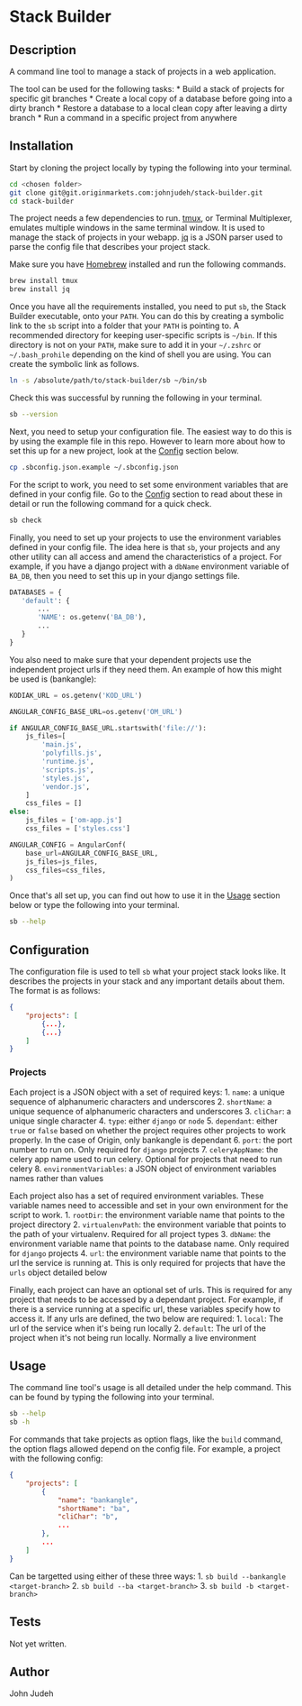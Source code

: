 # Stack Builder


## Description

A command line tool to manage a stack of projects in a web application.

The tool can be used for the following tasks:
	* Build a stack of projects for specific git branches
	* Create a local copy of a database before going into a dirty branch
	* Restore a database to a local clean copy after leaving a dirty branch
	* Run a command in a specific project from anywhere


## Installation

Start by cloning the project locally by typing the following into your terminal.

```bash
cd <chosen folder>
git clone git@git.originmarkets.com:johnjudeh/stack-builder.git
cd stack-builder
```

The project needs a few dependencies to run. [tmux](https://github.com/tmux/tmux/wiki), or Terminal
Multiplexer, emulates multiple windows in the same terminal window. It is used to manage the stack
of projects in your webapp. [jq](https://stedolan.github.io/jq/) is a JSON parser used to parse the
config file that describes your project stack.

Make sure you have [Homebrew](https://brew.sh/) installed and run the following commands.

```bash
brew install tmux
brew install jq
```

Once you have all the requirements installed, you need to put `sb`, the Stack Builder executable,
onto your `PATH`. You can do this by creating a symbolic link to the `sb` script into a folder
that your `PATH` is pointing to. A recommended directory for keeping user-specific scripts is
`~/bin`. If this directory is not on your `PATH`, make sure to add it in your `~/.zshrc` or
`~/.bash_prohile` depending on the kind of shell you are using. You can create the symbolic link as
follows.

```bash
ln -s /absolute/path/to/stack-builder/sb ~/bin/sb
```

Check this was successful by running the following in your terminal.

```bash
sb --version
```

Next, you need to setup your configuration file. The easiest way to do this is by using the
example file in this repo. However to learn more about how to set this up for a new project, look
at the [Config](#configuration) section below.

```bash
cp .sbconfig.json.example ~/.sbconfig.json
```

For the script to work, you need to set some environment variables that are defined in your config
file. Go to the [Config](#configuration) section to read about these in detail or run the following
command for a quick check.

```bash
sb check
```

Finally, you need to set up your projects to use the environment variables defined in your config
file. The idea here is that `sb`, your projects and any other utility can all access and amend the
characteristics of a project. For example, if you have a django project with a `dbName` environment
variable of `BA_DB`, then you need to set this up in your django settings file.

```python
DATABASES = {
   'default': {
       ...
       'NAME': os.getenv('BA_DB'),
       ...
   }
}
```

You also need to make sure that your dependent projects use the independent project urls if they
need them. An example of how this might be used is (bankangle):

```python
KODIAK_URL = os.getenv('KOD_URL')

ANGULAR_CONFIG_BASE_URL=os.getenv('OM_URL')

if ANGULAR_CONFIG_BASE_URL.startswith('file://'):
    js_files=[
        'main.js',
        'polyfills.js',
        'runtime.js',
        'scripts.js',
        'styles.js',
        'vendor.js',
    ]
    css_files = []
else:
    js_files = ['om-app.js']
    css_files = ['styles.css']

ANGULAR_CONFIG = AngularConf(
    base_url=ANGULAR_CONFIG_BASE_URL,
    js_files=js_files,
    css_files=css_files,
)
```

Once that's all set up, you can find out how to use it in the [Usage](#usage) section below or
type the following into your terminal.

```bash
sb --help
```


## Configuration

The configuration file is used to tell `sb` what your project stack looks like. It describes the
projects in your stack and any important details about them. The format is as follows:

```JSON
{
	"projects": [
		{...},
		{...}
	]
}
```

### Projects

Each project is a JSON object with a set of required keys:
	1. `name`: a unique sequence of alphanumeric characters and underscores
	2. `shortName`: a unique sequence of alphanumeric characters and underscores
	3. `cliChar`: a unique single character
	4. `type`: either `django` or `node`
	5. `dependant`: either `true` or `false` based on whether the project requires other
		projects to work properly. In the case of Origin, only bankangle is dependant
	6. `port`: the port number to run on. Only required for `django` projects
	7. `celeryAppName`: the celery app name used to run celery. Optional for projects that need
		to run celery
	8. `environmentVariables`: a JSON object of environment variables names rather than values

Each project also has a set of required environment variables. These variable names need to
accessible and set in your own environment for the script to work.
	1. `rootDir`: the environment variable name that points to the project directory
	2. `virtualenvPath`: the environment variable that points to the path of your virtualenv. Required for
		all project types
	3. `dbName`: the environment variable name that points to the database name. Only required for
		`django` projects
	4. `url`: the environment variable name that points to the url the service is running at. This
		is only required for projects that have the `urls` object detailed below

Finally, each project can have an optional set of urls. This is required for any project that
needs to be accessed by a dependant project. For example, if there is a service running at a
specific url, these variables specify how to access it. If any urls are defined, the two below are
required:
	1. `local`: The url of the service when it's being run locally
	2. `default`: The url of the project when it's not being run locally. Normally a live
		environment


## Usage

The command line tool's usage is all detailed under the help command. This can be found by typing
the following into your terminal.

```bash
sb --help
sb -h
```

For commands that take projects as option flags, like the `build` command, the option flags allowed
depend on the config file. For example, a project with the following config:

```JSON
{
	"projects": [
		{
			"name": "bankangle",
			"shortName": "ba",
			"cliChar": "b",
			...
		},
		...
	]
}
```

Can be targetted using either of these three ways:
	1. `sb build --bankangle <target-branch>`
	2. `sb build --ba <target-branch>`
	3. `sb build -b <target-branch>`


## Tests

Not yet written.


## Author

John Judeh


